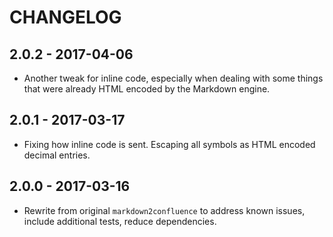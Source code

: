 CHANGELOG
=========


2.0.2 - 2017-04-06
------------------

* Another tweak for inline code, especially when dealing with some things that were already HTML encoded by the Markdown engine.


2.0.1 - 2017-03-17
------------------

* Fixing how inline code is sent. Escaping all symbols as HTML encoded decimal entries.


2.0.0 - 2017-03-16
------------------

* Rewrite from original `markdown2confluence` to address known issues, include additional tests, reduce dependencies.
